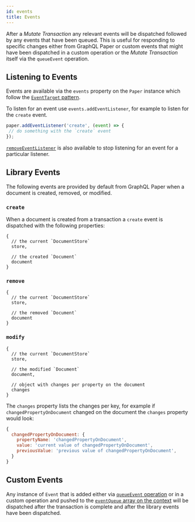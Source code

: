 ```yaml
---
id: events
title: Events
---
```


After a *Mutate Transaction* any relevant events will be dispatched followed by any events that have been queued. This is useful for responding to specific changes either from GraphQL Paper or custom events that might have been dispatched in a custom operation or the *Mutate Transaction* itself via the `queueEvent` operation.

## Listening to Events

Events are available via the `events` property on the `Paper` instance which follow the [`EventTarget` pattern](https://developer.mozilla.org/en-US/docs/Web/API/EventTarget/EventTarget).

To listen for an event use `events.addEventListener`, for example to listen for the `create` event.

```js
paper.addEventListener('create', (event) => {
 // do something with the `create` event
});
```

[`removeEventListener`](https://developer.mozilla.org/en-US/docs/Web/API/EventTarget/removeEventListener) is also available to stop listening for an event for a particular listener.

## Library Events

The following events are provided by default from GraphQL Paper when a document is created, removed, or modified.

### `create`

When a document is created from a transaction a `create` event is dispatched with the following properties:

```
{
  // the current `DocumentStore`
  store,

  // the created `Document`
  document
}
```

### `remove`

```
{
  // the current `DocumentStore`
  store,

  // the removed `Document`
  document
}
```

### `modify`

```
{
  // the current `DocumentStore`
  store,

  // the modified `Document`
  document,

  // object with changes per property on the document
  changes
}
```

The `changes` property lists the changes per key, for example if `changedPropertyOnDocument` changed on the document the `changes` property would look:

```js
{
  changedPropertyOnDocument: {
    propertyName: 'changedPropertyOnDocument',
    value: 'current value of changedPropertyOnDocument',
    previousValue: 'previous value of changedPropertyOnDocument',
  }
}
```

## Custom Events

Any instance of `Event` that is added either via [`queueEvent` operation](/docs/paper/mutating-data#queueevent) or in a custom operation and pushed to the [`eventQueue` array on the context](/docs/paper/operations#operational-context) will be dispatched after the transaction is complete and after the library events have been dispatched.

